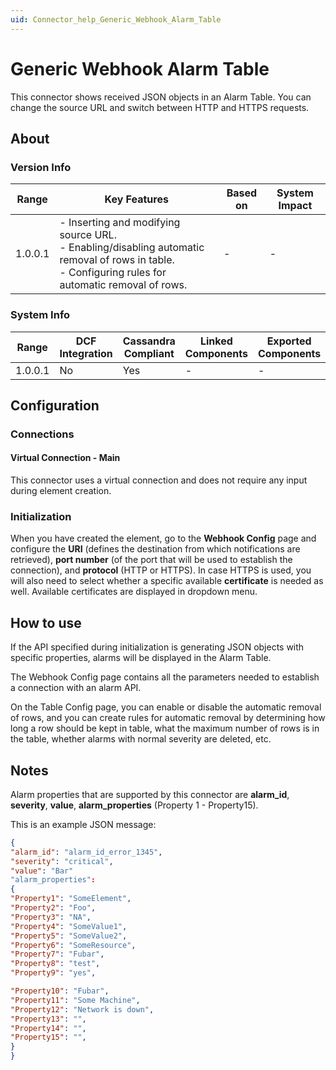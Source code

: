 ```yaml
---
uid: Connector_help_Generic_Webhook_Alarm_Table
---
```


# Generic Webhook Alarm Table

This connector shows received JSON objects in an Alarm Table. You can change the source URL and switch between HTTP and HTTPS requests.

## About

### Version Info

| Range | Key Features | Based on | System Impact |
|--|--|--|--|
| 1.0.0.1 | - Inserting and modifying source URL. <br>- Enabling/disabling automatic removal of rows in table. <br>- Configuring rules for automatic removal of rows. | - | - |

### System Info

| Range     | DCF Integration     | Cassandra Compliant     | Linked Components     | Exported Components     |
|-----------|---------------------|-------------------------|-----------------------|-------------------------|
| 1.0.0.1   | No                  | Yes                     | -                     | -                       |

## Configuration

### Connections

#### Virtual Connection - Main

This connector uses a virtual connection and does not require any input during element creation.

### Initialization

When you have created the element, go to the **Webhook Config** page and configure the **URI** (defines the destination from which notifications are retrieved), **port number** (of the port that will be used to establish the connection), and **protocol** (HTTP or HTTPS). In case HTTPS is used, you will also need to select whether a specific available **certificate** is needed as well. Available certificates are displayed in dropdown menu.

## How to use

If the API specified during initialization is generating JSON objects with specific properties, alarms will be displayed in the Alarm Table.

The Webhook Config page contains all the parameters needed to establish a connection with an alarm API.

On the Table Config page, you can enable or disable the automatic removal of rows, and you can create rules for automatic removal by determining how long a row should be kept in table, what the maximum number of rows is in the table, whether alarms with normal severity are deleted, etc.

## Notes

Alarm properties that are supported by this connector are **alarm_id**, **severity**, **value**, **alarm_properties** (Property 1 - Property15).

This is an example JSON message:

```json
{
"alarm_id": "alarm_id_error_1345",
"severity": "critical",
"value": "Bar"
"alarm_properties":
{
"Property1": "SomeElement",
"Property2": "Foo",
"Property3": "NA",
"Property4": "SomeValue1",
"Property5": "SomeValue2",
"Property6": "SomeResource",
"Property7": "Fubar",
"Property8": "test",
"Property9": "yes",

"Property10": "Fubar",
"Property11": "Some Machine",
"Property12": "Network is down",
"Property13": "",
"Property14": "",
"Property15": "",
}
}
```
